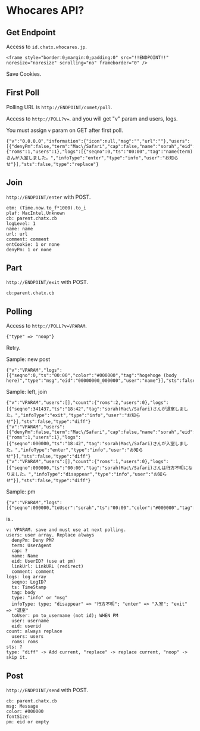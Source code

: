# Whocares API?

## Get Endpoint

Access to `id.chatx.whocares.jp`.

    <frame style="border:0;margin:0;padding:0" src="!!ENDPOINT!!" noresize="noresize" scrolling="no" frameborder="0" />

Save Cookies.

## First Poll

Polling URL is `http://ENDPOINT/comet/poll`.

Access to `http://POLL?v=`. and you will get "v" param and users, logs.

You must assign `v` param on GET after first poll.

    {"v":"0.0.0.0","information":{"icon":null,"msg":"","url":""},"users":[{"denyPm":false,"term":"Mac\/Safari","cap":false,"name":"sorah","eid":"97047960_341434"}],"count":{"roms":1,"users":1},"logs":[{"seqno":0,"ts":"00:00","tag":"name(term)さんが入室しました。","infoType":"enter","type":"info","user":"お知らせ"}],"sts":false,"type":"replace"}

## Join

`http://ENDPOINT/enter` with POST.

    etm: (Time.now.to_f*1000).to_i
    plaf: MacIntel,Unknown
    cb: parent.chatx.cb
    logLevel: 1
    name: name 
    url: url
    comment: comment
    entCookie: 1 or none
    denyPm: 1 or none

## Part

`http://ENDPOINT/exit` with POST.

    cb:parent.chatx.cb

## Polling

Access to `http://POLL?v=VPARAM`.

    {"type" => "noop"}

Retry.

Sample: new post

    {"v":"VPARAM","logs":[{"seqno":0,"ts":"00:00","color":"#000000","tag":"hogehoge (body here)","type":"msg","eid":"00000000_000000","user":"name"}],"sts":false,"type":"diff"}

Sample: left, join

    {"v":"VPARAM","users":[],"count":{"roms":2,"users":0},"logs":[{"seqno":341437,"ts":"18:42","tag":"sorah(Mac\/Safari)さんが退室しました。","infoType":"exit","type":"info","user":"お知らせ"}],"sts":false,"type":"diff"}
    {"v":"VPARAM","users":[{"denyPm":false,"term":"Mac\/Safari","cap":false,"name":"sorah","eid":"00000000_000000"}],"count":{"roms":1,"users":1},"logs":[{"seqno":000000,"ts":"18:42","tag":"sorah(Mac\/Safari)さんが入室しました。","infoType":"enter","type":"info","user":"お知らせ"}],"sts":false,"type":"diff"}
    {"v":"VPARAM","users":[],"count":{"roms":1,"users":0},"logs":[{"seqno":000000,"ts":"00:00","tag":"sorah(Mac\/Safari)さんは行方不明になりました。","infoType":"disappear","type":"info","user":"お知らせ"}],"sts":false,"type":"diff"}

Sample: pm

    {"v":"VPARAM","logs":[{"seqno":000000,"toUser":"sorah","ts":"00:00","color":"#000000","tag":"hi","type":"msg","eid":"00000000_000000","user":"sora_h"}],"sts":true,"type":"diff"}

is..

    v: VPARAM. save and must use at next polling.
    users: user array. Replace always
      denyPm: Deny PM?
      term: UserAgent
      cap: ?
      name: Name
      eid: UserID? (use at pm)
      linkUrl: LinkURL (redirect)
      comment: comment
    logs: log array
      seqno: LogID?
      ts: TimeStamp
      tag: body
      type: "info" or "msg"
      infoType: type; "disappear" => "行方不明"; "enter" => "入室"; "exit" => "退室"
      toUser: pm to_username (not id); WHEN PM
      user: username
      eid: userid
    count: always replace
      users: users
      roms: roms
    sts: ?
    type: "diff" -> Add current, "replace" -> replace current, "noop" -> skip it.

## Post

`http://ENDPOINT/send` with POST.

    cb: parent.chatx.cb
    msg: Message
    color: #000000
    fontSize: 
    pm: eid or empty
